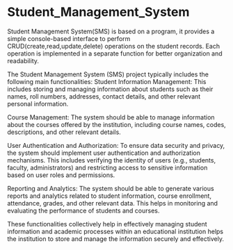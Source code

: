 # Student_Management_System

Student Management System(SMS) is based on a program, it provides a simple console-based interface to perform CRUD(create,read,update,delete) operations on the student records.
Each operation is implemented in a separate function for better organization and readability.

The Student Management System (SMS) project typically includes the following main functionalities:
Student Information Management: This includes storing and managing information about students such as their names, roll numbers, addresses, contact details, and other relevant personal information.

Course Management: The system should be able to manage information about the courses offered by the institution, including course names, codes, descriptions, and other relevant details.

User Authentication and Authorization: To ensure data security and privacy, the system should implement user authentication and authorization mechanisms. This includes verifying the identity of users (e.g., students, faculty, administrators) and restricting access to sensitive information based on user roles and permissions.

Reporting and Analytics: The system should be able to generate various reports and analytics related to student information, course enrollment, attendance, grades, and other relevant data. This helps in monitoring and evaluating the performance of students and courses.

These functionalities collectively help in effectively managing student information and academic processes within an educational institution helps the institution to store and manage the information securely and effectively.
